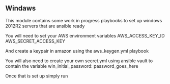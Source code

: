 
Windaws
----------------

This module contains some work in progress playbooks to set up windows 2012R2 servers
that are ansible ready 

You will need to set your AWS environment variables
AWS_ACCESS_KEY_ID
AWS_SECRET_ACCESS_KEY

And create a keypair in amazon using the aws_keygen.yml playbook

You will also need to create your own secret.yml using ansible vault to contain the variable
win_initial_password: password_goes_here

Once that is set up simply run
 

```  ansible-playbook -i hosts aws_prov.yml -vvv --ask-vault-pass
